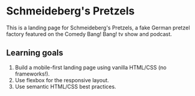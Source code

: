 # Schmeideberg's Pretzels

This is a landing page for Schmeideberg's Pretzels, a fake German pretzel factory featured on the Comedy Bang! Bang! tv show and podcast.

## Learning goals
1. Build a mobile-first landing page using vanilla HTML/CSS (no frameworks!).
2. Use flexbox for the responsive layout.
3. Use semantic HTML/CSS best practices.